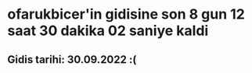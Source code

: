 # ofarukbicer'in gidisine son 8 gun 12 saat 30 dakika 02 saniye kaldi

## Gidis tarihi: 30.09.2022 :(